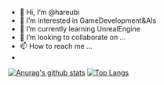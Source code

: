 - 👋 Hi, I’m @hareubi
- 👀 I’m interested in GameDevelopment&AIs
- 🌱 I’m currently learning UnrealEngine
- 💞️ I’m looking to collaborate on ...
- 📫 How to reach me ...
- 
[![Anurag's github stats](https://github-readme-stats-nu-pearl-51.vercel.app/api?username=hareubi&title_color=cccccc&bg_color=30,6B240C,994D1C,E48F45,F5CCA0&text_color=000000&border_color=db691d&show_icons=true&icon_color=cccccc&border_radius=15&count_private=true)](https://github.com/anuraghazra/github-readme-stats)
[![Top Langs](https://github-readme-stats-nu-pearl-51.vercel.app/api/top-langs/?layout=compact&username=hareubi&title_color=cccccc&bg_color=30,6B240C,994D1C,E48F45,F5CCA0&text_color=000000&border_color=db691d&show_icons=true&icon_color=cccccc&border_radius=15&count_private=true)](https://github.com/anuraghazra/github-readme-stats)
